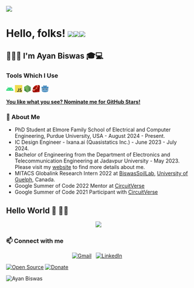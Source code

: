![](https://komarev.com/ghpvc/?username=ayan-biswas0412)
# Hello, folks! <img src="https://emoji.slack-edge.com/T0172CCPGUW/party-blob/d7253707fa13e9ee.gif" width="30"/><img src="https://emoji.slack-edge.com/T0172CCPGUW/party-blob/d7253707fa13e9ee.gif" width="30"/><img src="https://emoji.slack-edge.com/T0172CCPGUW/party-blob/d7253707fa13e9ee.gif" width="30"/>
## 👋🏾👨‍ I'm Ayan Biswas 🎓‍💻

### Tools Which I Use
<code><img height="20" src="https://raw.githubusercontent.com/github/explore/80688e429a7d4ef2fca1e82350fe8e3517d3494d/topics/android/android.png"></code>
<code><img height="20" src="https://raw.githubusercontent.com/github/explore/80688e429a7d4ef2fca1e82350fe8e3517d3494d/topics/javascript/javascript.png"></code>
<code><img height="20" src="https://raw.githubusercontent.com/github/explore/80688e429a7d4ef2fca1e82350fe8e3517d3494d/topics/nodejs/nodejs.png"></code>
<code><img height="20" src="https://raw.githubusercontent.com/github/explore/80688e429a7d4ef2fca1e82350fe8e3517d3494d/topics/ruby/ruby.png"></code>
<code><img height="20" src="https://raw.githubusercontent.com/github/explore/80688e429a7d4ef2fca1e82350fe8e3517d3494d/topics/godot/godot.png"></code>

[**You like what you see? Nominate me for GitHub Stars!**](https://stars.github.com/nominate/)

### 🔭 About Me
* PhD Student at Elmore Family School of Electrical and Computer Engineering, Purdue University, USA - August 2024 - Present.
* IC Design Engineer - Ixana.ai (Quasistatics Inc.) - June 2023 - July 2024.
* Bachelor of Engineering from the Department of Electronics and Telecommunication Engineering at Jadavpur University - May 2023. Please visit my [website](https://ayanbiswas.in) to find more details about me.
* MITACS Globalink Research Intern 2022 at [BiswasSoilLab](https://github.com/BiswasSoilLab), [University of Guelph](https://www.uoguelph.ca/), Canada.
* Google Summer of Code 2022 Mentor at [CircuitVerse](https://circuitverse.org/)
* Google Summer of Code 2021 Participant with [CircuitVerse](https://summerofcode.withgoogle.com/projects/#6282924346834944)



## Hello World :sparkling_heart: 👋🏽 
  
<p align="center">
  <img width="60%" src="https://github-readme-stats.vercel.app/api?username=ayan-biswas0412&show_icons=true&line_height=20&theme=tokyonight" />
</p>

### 📫 Connect with me

<p align="center">
<a href="mailto:ayanbiswas184@gmail.com"><img alt="Gmail" height="30" src="https://img.shields.io/badge/Gmail-D14836?style=for-the-badge&logo=gmail&logoColor=white" /></a>&nbsp;&nbsp;
<a href="https://www.linkedin.com/in/ayanbiswas0412/"><img height="30" src="https://img.shields.io/badge/LinkedIn-0077B5?style=for-the-badge&logo=linkedin&logoColor=white" alt="LinkedIn"></a>&nbsp;&nbsp;

[![Open Source](https://badges.frapsoft.com/os/v1/open-source.svg?v=103)](https://opensource.org/) [![Donate](https://img.shields.io/badge/Support-%24-blue)](https://github.com/sponsors/ayan-biswas0412)

![Ayan Biswas](./bottom_header.svg)
